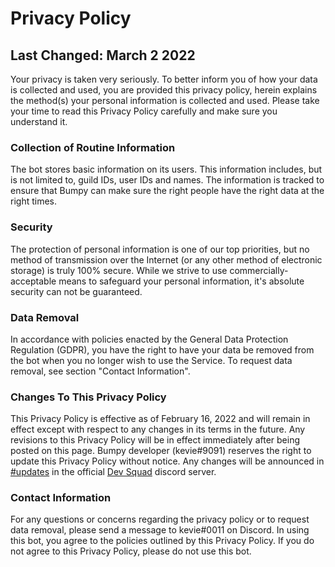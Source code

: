 # Privacy Policy
## Last Changed: March 2 2022
Your privacy is taken very seriously. To better inform you of how your data is collected and used, you are provided this privacy policy, herein explains the method(s) your personal information is collected and used. Please take your time to read this Privacy Policy carefully and make sure you understand it.

### Collection of Routine Information
The bot stores basic information on its users. This information includes, but is not limited to, guild IDs, user IDs and names. The information is tracked to ensure that Bumpy can make sure the right people have the right data at the right times.

### Security
The protection of personal information is one of our top priorities, but no method of transmission over the Internet (or any other method of electronic storage) is truly 100% secure. While we strive to use commercially-acceptable means to safeguard your personal information, it's absolute security can not be guaranteed.

### Data Removal
In accordance with policies enacted by the General Data Protection Regulation (GDPR), you have the right to have your data be removed from the bot when you no longer wish to use the Service. To request data removal, see section "Contact Information".

### Changes To This Privacy Policy
This Privacy Policy is effective as of February 16, 2022 and will remain in effect except with respect to any changes in its terms in the future. Any revisions to this Privacy Policy will be in effect immediately after being posted on this page. Bumpy developer (kevie#9091) reserves the right to update this Privacy Policy without notice. Any changes will be announced in [#updates](https://discord.com/channels/832743824181952534/936265981255356436) in the official [Dev Squad](https://discord.gg/KcH28tRtBu) discord server.

### Contact Information
For any questions or concerns regarding the privacy policy or to request data removal, please send a message to kevie#0011 on Discord.
In using this bot, you agree to the policies outlined by this Privacy Policy. If you do not agree to this Privacy Policy, please do not use this bot.
